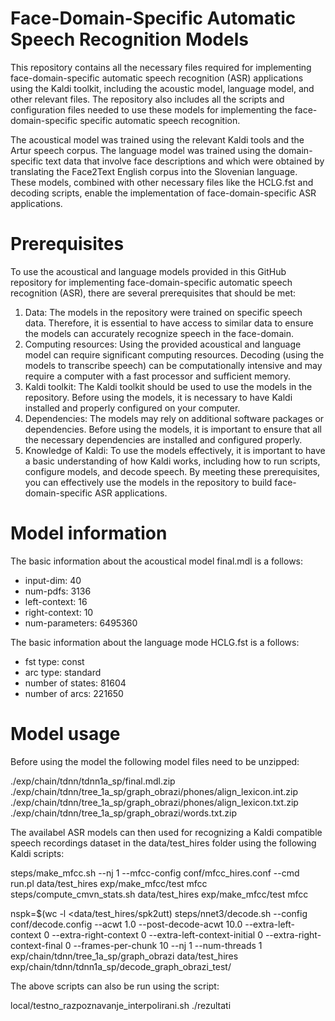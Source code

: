 # Face-Domain-Specific Automatic Speech Recognition Models

This repository contains all the necessary files required for implementing face-domain-specific automatic speech recognition (ASR) applications using the Kaldi toolkit, including the acoustic model, language model, and other relevant files. The repository also includes all the scripts and configuration files needed to use these models for implementing the face-domain-specific specific automatic speech recognition.

The acoustical model was trained using the relevant Kaldi tools and the Artur speech corpus. The language model was trained using the domain-specific text data that involve face descriptions and which were obtained by translating the Face2Text English corpus into the Slovenian language. These models, combined with other necessary files like the HCLG.fst and decoding scripts, enable the implementation of face-domain-specific ASR applications.

# Prerequisites

To use the acoustical and language models provided in this GitHub repository for implementing face-domain-specific automatic speech recognition (ASR), there are several prerequisites that should be met:
1.  Data: The models in the repository were trained on specific speech data. Therefore, it is essential to have access to similar data to ensure the models can accurately recognize speech in the face-domain.
2.  Computing resources: Using the provided acoustical and language model can require significant computing resources. Decoding (using the models to transcribe speech) can be computationally intensive and may require a computer with a fast processor and sufficient memory.
3.  Kaldi toolkit: The Kaldi toolkit should be used to use the models in the repository. Before using the models, it is necessary to have Kaldi installed and properly configured on your computer.
4.  Dependencies: The models may rely on additional software packages or dependencies. Before using the models, it is important to ensure that all the necessary dependencies are installed and configured properly.
5.  Knowledge of Kaldi: To use the models effectively, it is important to have a basic understanding of how Kaldi works, including how to run scripts, configure models, and decode speech.
By meeting these prerequisites, you can effectively use the models in the repository to build face-domain-specific ASR applications.

# Model information

The basic information about the acoustical model final.mdl is a follows:

- input-dim: 40
- num-pdfs: 3136
- left-context: 16
- right-context: 10
- num-parameters: 6495360

The basic information about the language mode HCLG.fst is a follows:

- fst type: const
- arc type: standard
- number of states: 81604
- number of arcs: 221650

# Model usage
Before using the model the following model files need to be unzipped:

./exp/chain/tdnn/tdnn1a_sp/final.mdl.zip 
./exp/chain/tdnn/tree_1a_sp/graph_obrazi/phones/align_lexicon.int.zip 
./exp/chain/tdnn/tree_1a_sp/graph_obrazi/phones/align_lexicon.txt.zip 
./exp/chain/tdnn/tree_1a_sp/graph_obrazi/words.txt.zip 

The availabel ASR models can then used for recognizing a Kaldi compatible speech recordings dataset in the data/test_hires folder using the following Kaldi scripts:

steps/make_mfcc.sh --nj 1 --mfcc-config conf/mfcc_hires.conf --cmd run.pl data/test_hires exp/make_mfcc/test mfcc
steps/compute_cmvn_stats.sh data/test_hires exp/make_mfcc/test mfcc

nspk=$(wc -l <data/test_hires/spk2utt)
steps/nnet3/decode.sh --config conf/decode.config --acwt 1.0 --post-decode-acwt 10.0 
   --extra-left-context 0 --extra-right-context 0 --extra-left-context-initial 0 
   --extra-right-context-final 0 --frames-per-chunk 10 --nj 1 --num-threads 1 
   exp/chain/tdnn/tree_1a_sp/graph_obrazi data/test_hires exp/chain/tdnn/tdnn1a_sp/decode_graph_obrazi_test/
   
The above scripts can also be run using the script:

local/testno_razpoznavanje_interpolirani.sh
./rezultati
